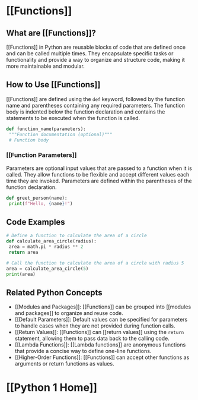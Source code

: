 # [[Functions]]

## What are [[Functions]]?
 [[Functions]] in Python are reusable blocks of code that are defined once and can be called multiple times. They encapsulate specific tasks or functionality and provide a way to organize and structure code, making it more maintainable and modular.

## How to Use [[Functions]]
 [[Functions]] are defined using the `def` keyword, followed by the function name and parentheses containing any required parameters. The function body is indented below the function declaration and contains the statements to be executed when the function is called.

```python
def function_name(parameters):
 """Function documentation (optional)"""
 # Function body
```

### [[Function Parameters]]
Parameters are optional input values that are passed to a function when it is called. They allow functions to be flexible and accept different values each time they are invoked. Parameters are defined within the parentheses of the function declaration.

```python
def greet_person(name):
 print(f"Hello, {name}!")
```

## Code Examples
```python
# Define a function to calculate the area of a circle
def calculate_area_circle(radius):
 area = math.pi * radius ** 2
 return area

# Call the function to calculate the area of a circle with radius 5
area = calculate_area_circle(5)
print(area)
```

## Related Python Concepts

- [[Modules and Packages]]: [[Functions]] can be grouped into [[modules and packages]] to organize and reuse code.
- [[Default Parameters]]: Default values can be specified for parameters to handle cases when they are not provided during function calls.
- [[Return Values]]: [[Functions]] can [[return values]] using the `return` statement, allowing them to pass data back to the calling code.
- [[Lambda Functions]]: [[Lambda functions]] are anonymous functions that provide a concise way to define one-line functions.
- [[Higher-Order Functions]]: [[Functions]] can accept other functions as arguments or return functions as values.
# [[Python 1 Home]]
